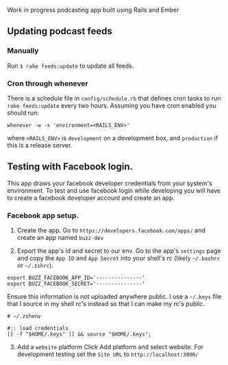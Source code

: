 Work in progress podcasting app built using Rails and Ember

## Updating podcast feeds

### Manually

Run `$ rake feeds:update` to update all feeds.

### Cron through whenever

There is a schedule file in `config/schedule.rb` that defines cron tasks to run
`rake feeds:update` every two hours. Assuming you have cron enabled you should run:

`whenever -w -s 'environment=<RAILS_ENV>'`

where `<RAILS_ENV>` is `development` on a development box, and `production` if this is
a release server.

## Testing with Facebook login.

This app draws your facebook developer credentials from your system's
environment. To test and use facebook login while developing you will have
to create a facebook developer account and create an app.

### Facebook app setup.

1. Create the app.
   Go to `https://developers.facebook.com/apps/` and create an app named
  `buzz-dev`

2. Export the app's id and secret to our env.
   Go to the app's `settings` page and copy the `App ID` and `App Secret`
   into your shell's rc (likely `~/.bashrc` or `~/.zshrc`).

  ```
  export BUZZ_FACEBOOK_APP_ID='---------------'
  export BUZZ_FACEBOOK_SECRET='---------------'
  ```

  Ensure this information is not uploaded anywhere public. I use a `~/.keys`
  file that I source in my shell rc's instead so that I can make my rc's
  public.

  ```
  # ~/.zshenv

  #:: load credentials
  [[ -f "$HOME/.keys" ]] && source "$HOME/.keys";
  ```

3. Add a `website` platform
   Click Add platform and select website. For development testing set the 
  `Site URL` to `http://localhost:3000/`

